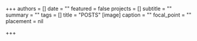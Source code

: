 +++
authors = []
date = ""
featured = false
projects = []
subtitle = ""
summary = ""
tags = []
title = "POSTS"
[image]
caption = ""
focal_point = ""
placement = nil

+++
